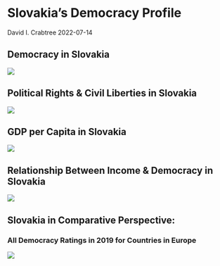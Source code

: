 Slovakia’s Democracy Profile
================
David I. Crabtree
2022-07-14

## Democracy in Slovakia

![](C:\Users\David\Desktop\PROGRA~1\FILESA~1\CFSS\hw06\reports\SLOVAK~1/figure-gfm/Demscore-1.png)<!-- -->

## Political Rights & Civil Liberties in Slovakia

![](C:\Users\David\Desktop\PROGRA~1\FILESA~1\CFSS\hw06\reports\SLOVAK~1/figure-gfm/Political%20Rights%20&%20Civil%20Libs-1.png)<!-- -->

## GDP per Capita in Slovakia

![](C:\Users\David\Desktop\PROGRA~1\FILESA~1\CFSS\hw06\reports\SLOVAK~1/figure-gfm/GDP%20per%20Capita-1.png)<!-- -->

## Relationship Between Income & Democracy in Slovakia

![](C:\Users\David\Desktop\PROGRA~1\FILESA~1\CFSS\hw06\reports\SLOVAK~1/figure-gfm/Income%20&%20Dem-1.png)<!-- -->

## Slovakia in Comparative Perspective:

### All Democracy Ratings in 2019 for Countries in Europe

![](C:\Users\David\Desktop\PROGRA~1\FILESA~1\CFSS\hw06\reports\SLOVAK~1/figure-gfm/Democracy%20in%20Comparative%20Perspective-1.png)<!-- -->
